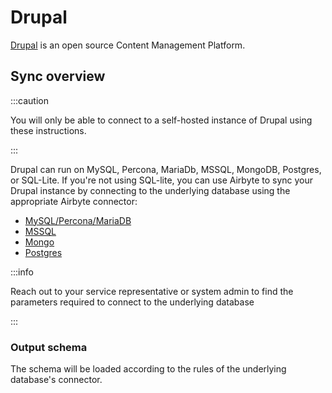 # Drupal

[Drupal](https://www.drupal.org) is an open source Content Management Platform.

## Sync overview

:::caution

You will only be able to connect to a self-hosted instance of Drupal using these instructions.

:::

Drupal can run on MySQL, Percona, MariaDb, MSSQL, MongoDB, Postgres, or SQL-Lite. If you're not using SQL-lite, you can use Airbyte to sync your Drupal instance by connecting to the underlying database using the appropriate Airbyte connector:

- [MySQL/Percona/MariaDB](mysql)
- [MSSQL](mssql)
- [Mongo](mongodb-v2)
- [Postgres](postgres)

:::info

Reach out to your service representative or system admin to find the parameters required to connect to the underlying database

:::

### Output schema

The schema will be loaded according to the rules of the underlying database's connector.
